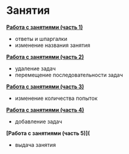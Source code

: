 # Занятия

 **[Работа с занятиями (часть 1)](https://www.gitbook.com/book/pelican/help/edit#/edit/master/rabota_s_zanyatiyami.md)**
- ответы и шпаргалки
- изменение названия занятия
 
**[Работа с занятиями (часть 2)](https://www.gitbook.com/book/pelican/help/edit#/edit/master/rabota_s_zanyatiyami_chast_2.md)**
- удаление задач
- перемещение последовательности задач
 
**[Работа с занятиями (часть 3)](https://www.gitbook.com/book/pelican/help/edit#/edit/master/rabota_s_zanyatiyami_chast_3.md)**
- изменение количества попыток 
  
**[Работа с занятиями (часть 4)](https://www.gitbook.com/book/pelican/help/edit#/edit/master/rabota_s_zanyatiyami_chast_4.md)**
- добавление задач 
 
**[Работа с занятиями (часть 5)](**
- выдача занятия 
